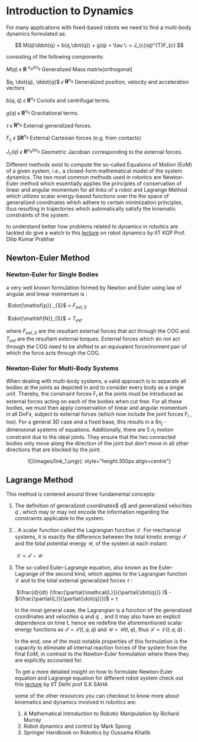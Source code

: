 # Introduction to Dynamics

For many applications with fixed-based robots we need to find a multi-body dynamics formulated as:

$$ M(q)\ddot{q} + b(q,\dot{q}) + g(q) = \tau \: + J_{c}(q)^{T}F_{c} $$

consisting of the following components:

$M(q)$      $\epsilon$   $\mathbf{R}$ $^{n_{q}Xn_{q}}$  Generalized Mass matrix(orthogonal)

$q, \dot{q}, \ddot{q}$     $\epsilon$   $\mathbf{R}^{n_{q}}$        Generalized position, velocity and acceleration vectors

$b(q, \dot{q})$    $\epsilon$   $\mathbf{R}^{n_{q}}$        Coriolis and centrifugal terms.

$g(q)$        $\epsilon$   $\mathbf{R}^{n_{q}}$        Gravitational terms.

$\tau$             $\epsilon$   $\mathbf{R}^{n_{q}}$        External generalized forces.

$F_{c}$          $\epsilon$   $$\mathbf{R}^{n_{q}}$         External Cartesian forces (e.g. from contacts)

$J_{c}(q)$     $\epsilon$     $\mathbf{R}^{n_{q}Xn_{q}}$    Geometric Jacobian corresponding to the external forces.

Different methods exist to compute the so-called Equations of Motion (EoM) of a given system, i.e., a closed-form mathematical model of the system dynamics. The two most common methods used in robotics are Newton-Euler method which essentially applies the principles of conservation of linear and angular momentum for all links of a robot and Lagrange Method which utilizes scalar energy-based functions over the the space of generalized coordinates which adhere to certain minimization principles, thus resulting in trajectories which automatically satisfy the kinematic constraints of the system.

to understand better how problems related to dynamics in robotics are tackled do give a watch to this [lecture](https://www.youtube.com/watch?v=B67ug1yx13E) on robot dynamics by IIT KGP Prof. Dilip Kumar Pratihar  

## Newton-Euler Method

### Newton-Euler for Single Bodies

a very well known formulation formed by Newton and Euler using law of angular and linear momentum is :

​                                                                       $\dot{\mathsf{p}} _{S}$ = $F_{ext,S}$

​                                                                       $\dot{\mathbf{N}}_{S}$ = $T_{ext}$

where $F_{ext,S}$ are the resultant external forces that act through the COG and  $T_{ext}$ are the resultant external torques. External forces which do not act through the COG need to be shifted to an equivalent force/moment pair of which the force acts through the COG.

### Newton-Euler for Multi-Body Systems

When dealing with multi-body systems, a valid approach is to separate all bodies at the joints as depicted in and to consider every body as a single unit. Thereby, the constraint forces F$_{i}$ at the joints must be introduced as external forces acting on each of the bodies when cut free. For all these bodies, we must then apply conservation of linear and angular momentum in all DoFs, subject to external forces (which now include the joint forces F$_{i}$ , too). For a general 3D case and a fixed base, this results in a 6$n_{j}$ -dimensional systems of equations. Additionally, there are 5 $n_{j}$ motion constraint due to the ideal joints. They ensure that the two connected bodies only move along the direction of the joint but don’t move in all other directions that are blocked by the joint.

<center>![](images/link_1.png){: style="height:350px align=centre"}</center>

## Lagrange Method

 This method is centered around three fundamental concepts:

1. The definition of generalized coordinates$ q$ and generalized velocities $\dot{q}$ , which may or may not encode the information regarding the constraints applicable to the system.

2. . A scalar function called the Lagrangian function $\mathcal{L}$. For mechanical systems, it is exactly the difference between the total kinetic energy $\mathcal{T}$ and the total potential energy $\mathcal{U}$, of the system at each instant:

   ​                                                         $\mathcal{L} = \mathcal{T} - \mathcal{U}$

3. The so-called Euler-Lagrange equation, also known as the Euler-Lagrange of the second kind, which applies to the Lagrangian function $\mathcal{L}$ and to the total external generalized forces $\tau$ :

   ​                                            $\frac{d}{dt} (\frac{\partial{\mathcal{L}}}{\partial{\dot{q}}} )$  -  $(\frac{\partial{L}}{\partial{\dot{q}}})$      =   $\tau$

   In the most general case, the Lagrangian is a function of the generalized coordinates and velocities q and q˙ , and it may also have an explicit dependence on time t, hence we redefine the aforementioned scalar energy functions as $\mathcal{T} = \mathcal{T}(t, q, \dot{q})$ and $\mathcal{U} = \mathcal{U}(t,q)$, thus $\mathcal{L} = \mathcal{L}(t,q,\dot{q})$ .

   In the end, one of the most notable properties of this formulation is the capacity to eliminate all internal reaction forces of the system from the final EoM, in contrast to the Newton-Euler formulation where there they are explicitly accounted for.

   To get a more detailed insight on how to formulate Newton-Euler equation and Lagrange equation  for different robot system check out this [lecture](https://youtu.be/xc71IuDmZIw) by IIT Delhi prof S.K SAHA

   some of the other resources you can checkout to know more about kinematics and dynamics involved in robotics are:

   1. A Mathematical Introduction to Robotic Manipulation by Richard Murray
   2. Robot dynamics and control by Mark Spong
   3. Springer Handbook on Robotics by Oussama Khatib